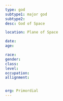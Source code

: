 ```yaml
---
type: god
subtype1: major god
subtype2:
desc: God of Space

location: Plane of Space

date:
age:

race:
gender:
class:
level:
occupation:
allignment:


org: Primordial
---
```

